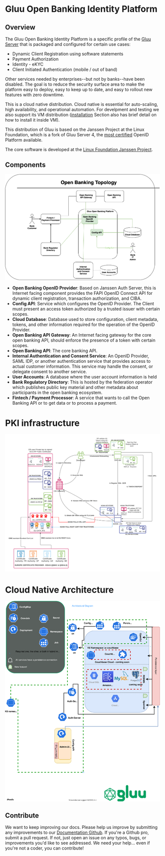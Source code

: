 # Gluu Open Banking Identity Platform

## Overview

The Gluu Open Banking Identity Platform is a specific profile of the [Gluu Server](https://gluu.org/docs/gluu-server) that is packaged and configured for certain use cases:  

* Dynamic Client Registration using software statements  
* Payment Authorization  
* Identity - eKYC  
* Client Initiated Authentication (mobile / out of band)  

Other services needed by enterprises--but not by banks--have been disabled. The goal is to reduce the security surface area to make the platform easy to deploy, easy to keep up to date, and easy to rollout new features with zero downtime.

This is a cloud native distribution. Cloud native is essential for auto-scaling, high availability, and operational automation. For develpment and testing we also support its VM distribution ([installation](https://gluu.org/docs/openbanking/install-cn/#vm-based-distribution) Section also has brief detail on how to install it inside VM).

This distribution of Gluu is based on the Janssen Project at the Linux Foundation, which is a fork of Gluu Server 4, the [most certified](https://openid.net/certification) OpenID Platform available.

The core software is developed at the [Linux Foundation Janssen Project](https://jans.io).

## Components

![component topology](./img/open-banking-topology.png)

* **Open Banking OpenID Provider**: Based on Janssen Auth Server, this is Internet facing component provides the FAPI OpenID Connect API for dynamic  client registration, transaction authorization, and CIBA.
* **Config API**: Service which configures the OpenID Provider. The Client must present an access token authorized by a trusted issuer with certain scopes.  
* **Cloud Database**: Database used to store configuration, client metadata, tokens, and other information required for the operation of the OpenID Provider.
* **Open Banking API Gateway**: An Internet facing gateway for the core open banking API, should enforce the presence of a token with certain scopes.
* **Open Banking API**: The core banking API.
* **Internal Authentication and Consent Service**: An OpenID Provider, SAML IDP, or another authentication service that provides access to actual customer information. This service may handle the consent, or delegate consent to another service.
* **User Accounts**: A database where the user account information is held
* **Bank Regulatory Directory**: This is hosted by the federation operator which publishes public key material and other metadata about participants in the open  banking ecosystem.
* **Fintech / Payment Processor**: A service that wants to call the Open Banking API or to get data or to process a payment.  

# PKI infrastructure

![Overview](./img/PKI_Infra.png)

# Cloud Native Architecture

![Overview](./img/cn/gluucloudnative-OB%20distribution.svg)

## Contribute
We want to keep improving our docs. Please help us improve by submitting any improvements to our [Documentation Github](https://github.com/GluuFederation/docs-open-banking-prod). If you're a Github pro, submit a pull request. If not, just open an issue on any typos, bugs, or improvements you'd like to see addressed. We need your help... even if you're not a coder, you can contribute!
